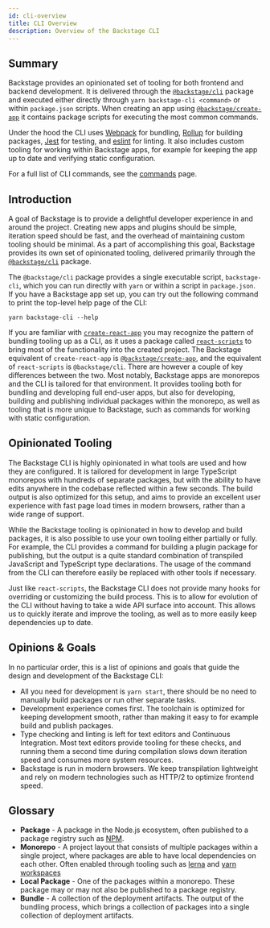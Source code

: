 ```yaml
---
id: cli-overview
title: CLI Overview
description: Overview of the Backstage CLI
---
```


## Summary

Backstage provides an opinionated set of tooling for both frontend and backend
development. It is delivered through the
[`@backstage/cli`](https://www.npmjs.com/package/@backstage/cli) package and
executed either directly through `yarn backstage-cli <command>` or within
`package.json` scripts. When creating an app using
[`@backstage/create-app`](https://www.npmjs.com/package/@backstage/create-app)
it contains package scripts for executing the most common commands.

Under the hood the CLI uses [Webpack](https://webpack.js.org/) for bundling,
[Rollup](https://rollupjs.org/) for building packages,
[Jest](https://jestjs.io/) for testing, and [eslint](https://eslint.org/) for
linting. It also includes custom tooling for working within Backstage apps, for
example for keeping the app up to date and verifying static configuration.

For a full list of CLI commands, see the [commands](./cli-commands.md) page.

## Introduction

A goal of Backstage is to provide a delightful developer experience in and
around the project. Creating new apps and plugins should be simple, iteration
speed should be fast, and the overhead of maintaining custom tooling should be
minimal. As a part of accomplishing this goal, Backstage provides its own set of
opinionated tooling, delivered primarily through the
[`@backstage/cli`](https://www.npmjs.com/package/@backstage/cli) package.

The `@backstage/cli` package provides a single executable script,
`backstage-cli`, which you can run directly with `yarn` or within a script in
`package.json`. If you have a Backstage app set up, you can try out the
following command to print the top-level help page of the CLI:

```text
yarn backstage-cli --help
```

If you are familiar with [`create-react-app`](https://create-react-app.dev/) you
may recognize the pattern of bundling tooling up as a CLI, as it uses a package
called [`react-scripts`](https://www.npmjs.com/package/react-scripts) to bring
most of the functionality into the created project. The Backstage equivalent of
`create-react-app` is
[`@backstage/create-app`](https://www.npmjs.com/package/@backstage/create-app),
and the equivalent of `react-scripts` is `@backstage/cli`. There are however a
couple of key differences between the two. Most notably, Backstage apps are
monorepos and the CLI is tailored for that environment. It provides tooling both
for bundling and developing full end-user apps, but also for developing,
building and publishing individual packages within the monorepo, as well as
tooling that is more unique to Backstage, such as commands for working with
static configuration.

## Opinionated Tooling

The Backstage CLI is highly opinionated in what tools are used and how they are
configured. It is tailored for development in large TypeScript monorepos with
hundreds of separate packages, but with the ability to have edits anywhere in
the codebase reflected within a few seconds. The build output is also optimized
for this setup, and aims to provide an excellent user experience with fast page
load times in modern browsers, rather than a wide range of support.

While the Backstage tooling is opinionated in how to develop and build packages,
it is also possible to use your own tooling either partially or fully. For
example, the CLI provides a command for building a plugin package for
publishing, but the output is a quite standard combination of transpiled
JavaScript and TypeScript type declarations. The usage of the command from the
CLI can therefore easily be replaced with other tools if necessary.

Just like `react-scripts`, the Backstage CLI does not provide many hooks for
overriding or customizing the build process. This is to allow for evolution of
the CLI without having to take a wide API surface into account. This allows us
to quickly iterate and improve the tooling, as well as to more easily keep
dependencies up to date.

## Opinions & Goals

In no particular order, this is a list of opinions and goals that guide the
design and development of the Backstage CLI:

- All you need for development is `yarn start`, there should be no need to
  manually build packages or run other separate tasks.
- Development experience comes first. The toolchain is optimized for keeping
  development smooth, rather than making it easy to for example build and
  publish packages.
- Type checking and linting is left for text editors and Continuous Integration.
  Most text editors provide tooling for these checks, and running them a second
  time during compilation slows down iteration speed and consumes more system
  resources.
- Backstage is run in modern browsers. We keep transpilation lightweight and
  rely on modern technologies such as HTTP/2 to optimize frontend speed.

## Glossary

- **Package** - A package in the Node.js ecosystem, often published to a package
  registry such as [NPM](https://www.npmjs.com/).
- **Monorepo** - A project layout that consists of multiple packages within a
  single project, where packages are able to have local dependencies on each
  other. Often enabled through tooling such as [lerna](https://lerna.js.org/)
  and [yarn workspaces](https://classic.yarnpkg.com/en/docs/workspaces/)
- **Local Package** - One of the packages within a monorepo. These package may
  or may not also be published to a package registry.
- **Bundle** - A collection of the deployment artifacts. The output of the
  bundling process, which brings a collection of packages into a single
  collection of deployment artifacts.
